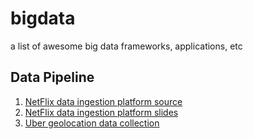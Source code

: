 # bigdata
a list of awesome big data frameworks, applications, etc


## Data Pipeline

1. [NetFlix data ingestion platform source](https://github.com/SparkTC/spark-ref-architecture/tree/master/data-pipelines)
2. [NetFlix data ingestion platform slides](http://pt.slideshare.net/evamtse/the-evolution-of-the-big-data-platform-netflix-oscon-2015/13)
3. [Uber geolocation data collection](https://github.com/deepnarainsingh/RiseInPrice)
